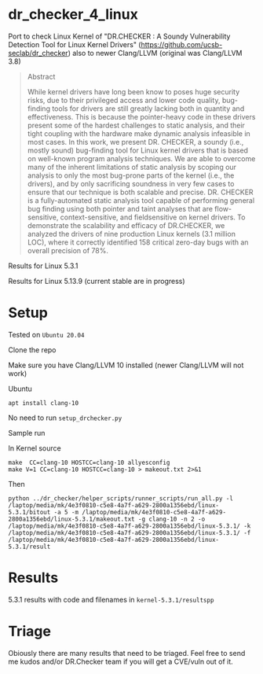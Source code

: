 # dr_checker_4_linux

Port to check Linux Kernel of "DR.CHECKER : A Soundy Vulnerability Detection Tool for Linux Kernel Drivers" (https://github.com/ucsb-seclab/dr_checker) also to newer Clang/LLVM (original was Clang/LLVM 3.8)


> Abstract
> 
> While kernel drivers have long been know to poses huge security risks, due to their privileged access and lower code quality, bug-finding tools for drivers are still greatly lacking both in quantity and effectiveness. This is because the pointer-heavy code in these drivers present some of the hardest challenges to static analysis, and their tight coupling with the hardware make dynamic analysis infeasible in most cases. In this work, we present DR. CHECKER, a soundy (i.e., mostly sound) bug-finding tool for Linux kernel drivers that is based on well-known program analysis techniques. We are able to overcome many of the inherent limitations of static analysis by scoping our analysis to only the most bug-prone parts of the kernel (i.e., the drivers), and by only sacrificing soundness in very few cases to ensure that our technique is both scalable and precise. DR. CHECKER is a fully-automated static analysis tool capable of performing general bug finding using both pointer and taint analyses that are flow-sensitive, context-sensitive, and fieldsensitive on kernel drivers. To demonstrate the scalability and efficacy of DR.CHECKER, we analyzed the drivers of nine production Linux kernels (3.1 million LOC), where it correctly identified 158 critical zero-day bugs with an overall precision of 78%.


Results for Linux 5.3.1

Results for Linux 5.13.9 (current stable are in progress)


# Setup

Tested on `Ubuntu 20.04`

Clone the repo

Make sure you have Clang/LLVM 10 installed (newer Clang/LLVM will not work)

Ubuntu

`apt install clang-10`


No need to run `setup_drchecker.py`



Sample run

In Kernel source

```
make  CC=clang-10 HOSTCC=clang-10 allyesconfig
make V=1 CC=clang-10 HOSTCC=clang-10 > makeout.txt 2>&1
```

Then


```
python ../dr_checker/helper_scripts/runner_scripts/run_all.py -l /laptop/media/mk/4e3f0810-c5e8-4a7f-a629-2800a1356ebd/linux-5.3.1/bitout -a 5 -m /laptop/media/mk/4e3f0810-c5e8-4a7f-a629-2800a1356ebd/linux-5.3.1/makeout.txt -g clang-10 -n 2 -o /laptop/media/mk/4e3f0810-c5e8-4a7f-a629-2800a1356ebd/linux-5.3.1/ -k /laptop/media/mk/4e3f0810-c5e8-4a7f-a629-2800a1356ebd/linux-5.3.1/ -f /laptop/media/mk/4e3f0810-c5e8-4a7f-a629-2800a1356ebd/linux-5.3.1/result
```



# Results



5.3.1 results with code and filenames in `kernel-5.3.1/resultspp`


# Triage

Obiously there are many results that need to be triaged. Feel free to send me kudos and/or DR.Checker team if you will get a CVE/vuln out of it.

